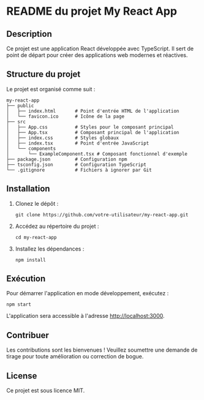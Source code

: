 # README du projet My React App

## Description

Ce projet est une application React développée avec TypeScript. Il sert de point de départ pour créer des applications web modernes et réactives.

## Structure du projet

Le projet est organisé comme suit :

```
my-react-app
├── public
│   ├── index.html       # Point d'entrée HTML de l'application
│   └── favicon.ico      # Icône de la page
├── src
│   ├── App.css          # Styles pour le composant principal
│   ├── App.tsx          # Composant principal de l'application
│   ├── index.css        # Styles globaux
│   ├── index.tsx        # Point d'entrée JavaScript
│   └── components
│       └── ExampleComponent.tsx # Composant fonctionnel d'exemple
├── package.json         # Configuration npm
├── tsconfig.json        # Configuration TypeScript
└── .gitignore           # Fichiers à ignorer par Git
```

## Installation

1. Clonez le dépôt :
   ```
   git clone https://github.com/votre-utilisateur/my-react-app.git
   ```
2. Accédez au répertoire du projet :
   ```
   cd my-react-app
   ```
3. Installez les dépendances :
   ```
   npm install
   ```

## Exécution

Pour démarrer l'application en mode développement, exécutez :
```
npm start
```
L'application sera accessible à l'adresse [http://localhost:3000](http://localhost:3000).

## Contribuer

Les contributions sont les bienvenues ! Veuillez soumettre une demande de tirage pour toute amélioration ou correction de bogue.

## License

Ce projet est sous licence MIT.